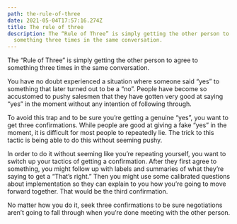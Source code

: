 ```yaml
---
path: the-rule-of-three
date: 2021-05-04T17:57:16.274Z
title: The rule of three
description: The “Rule of Three” is simply getting the other person to agree to
  something three times in the same conversation.
---
```

The “Rule of Three” is simply getting the other person to agree to something three times in the same conversation.

You have no doubt experienced a situation where someone said “yes” to something that later turned out to be a “no”. People have become so accustomed to pushy salesmen that they have gotten very good at saying “yes” in the moment without any intention of following through. 

To avoid this trap and to be sure you’re getting a genuine “yes”, you want to get three confirmations. While people are good at giving a fake “yes” in the moment, it is difficult for most people to repeatedly lie. The trick to this tactic is being able to do this without seeming pushy. 

In order to do it without seeming like you’re repeating yourself, you want to switch up your tactics of getting a confirmation. After they first agree to something, you might follow up with labels and summaries of what they’re saying to get a “That’s right.” Then you might use some calibrated questions about implementation so they can explain to you how you’re going to move forward together. That would be the third confirmation.

No matter how you do it, seek three confirmations to be sure negotiations aren’t going to fall through when you’re done meeting with the other person.